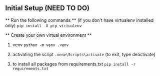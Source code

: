 ## Initial Setup (NEED TO DO)

** Run the following commands **
(if you don't have virtualenv installed only)
`pip install -U pip virtualenv`


** Create your own virtual environment **
1.  venv
    `python -m venv .venv`

2.  activating the script
    `.venv\Scripts\activate`
    (to exit, type deactivate)

3.  to install all packages from requirements.txt
    `pip install -r requirements.txt`
